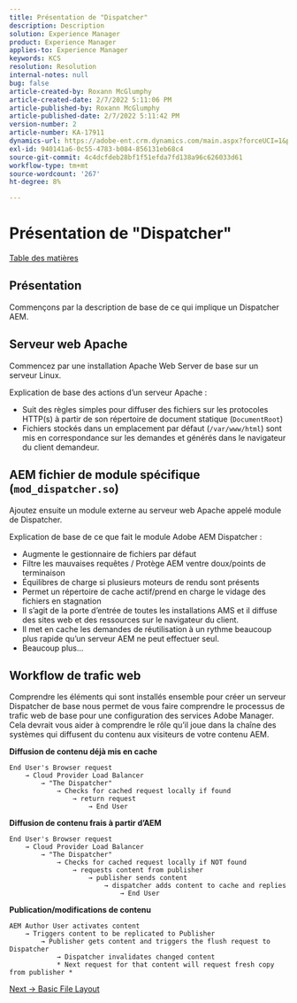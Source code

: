 ```yaml
---
title: Présentation de "Dispatcher"
description: Description
solution: Experience Manager
product: Experience Manager
applies-to: Experience Manager
keywords: KCS
resolution: Resolution
internal-notes: null
bug: false
article-created-by: Roxann McGlumphy
article-created-date: 2/7/2022 5:11:06 PM
article-published-by: Roxann McGlumphy
article-published-date: 2/7/2022 5:11:42 PM
version-number: 2
article-number: KA-17911
dynamics-url: https://adobe-ent.crm.dynamics.com/main.aspx?forceUCI=1&pagetype=entityrecord&etn=knowledgearticle&id=35d146ef-3888-ec11-93b0-0022480837ff
exl-id: 940141a6-0c55-4783-b084-856131eb68c4
source-git-commit: 4c4dcfdeb28bf1f51efda7fd138a96c626033d61
workflow-type: tm+mt
source-wordcount: '267'
ht-degree: 8%

---
```



# Présentation de &quot;Dispatcher&quot;

[Table des matières](https://experienceleague.adobe.com/docs/experience-cloud-kcs/kbarticles/KA-17490.html?lang=fr)

## Présentation

Commençons par la description de base de ce qui implique un Dispatcher AEM.

## Serveur web Apache

Commencez par une installation Apache Web Server de base sur un serveur Linux.

Explication de base des actions d’un serveur Apache :

- Suit des règles simples pour diffuser des fichiers sur les protocoles HTTP(s) à partir de son répertoire de document statique (`DocumentRoot`)
- Fichiers stockés dans un emplacement par défaut (`/var/www/html`) sont mis en correspondance sur les demandes et générés dans le navigateur du client demandeur.




## AEM fichier de module spécifique (`mod_dispatcher.so`)

Ajoutez ensuite un module externe au serveur web Apache appelé module de Dispatcher.

Explication de base de ce que fait le module Adobe AEM Dispatcher :

- Augmente le gestionnaire de fichiers par défaut
- Filtre les mauvaises requêtes / Protège AEM ventre doux/points de terminaison
- Équilibres de charge si plusieurs moteurs de rendu sont présents
- Permet un répertoire de cache actif/prend en charge le vidage des fichiers en stagnation
- Il s’agit de la porte d’entrée de toutes les installations AMS et il diffuse des sites web et des ressources sur le navigateur du client.
- Il met en cache les demandes de réutilisation à un rythme beaucoup plus rapide qu’un serveur AEM ne peut effectuer seul.
- Beaucoup plus...

## Workflow de trafic web

Comprendre les éléments qui sont installés ensemble pour créer un serveur Dispatcher de base nous permet de vous faire comprendre le processus de trafic web de base pour une configuration des services Adobe Manager.
Cela devrait vous aider à comprendre le rôle qu’il joue dans la chaîne des systèmes qui diffusent du contenu aux visiteurs de votre contenu AEM.

<b>Diffusion de contenu déjà mis en cache</b>

```
End User's Browser request 
    → Cloud Provider Load Balancer 
        → "The Dispatcher" 
            → Checks for cached request locally if found 
                → return request 
                    → End User
```

<b>Diffusion de contenu frais à partir d’AEM</b>

```
End User's Browser request 
    → Cloud Provider Load Balancer 
        → "The Dispatcher" 
            → Checks for cached request locally if NOT found 
                → requests content from publisher 
                    → publisher sends content 
                        → dispatcher adds content to cache and replies 
                            → End User
```

<b>Publication/modifications de contenu</b>

```
AEM Author User activates content 
    → Triggers content to be replicated to Publisher 
        → Publisher gets content and triggers the flush request to Dispatcher 
            → Dispatcher invalidates changed content 
            * Next request for that content will request fresh copy from publisher *
```

[Next -> Basic File Layout](https://experienceleague.adobe.com/docs/experience-cloud-kcs/kbarticles/KA-17502.html?lang=fr)
